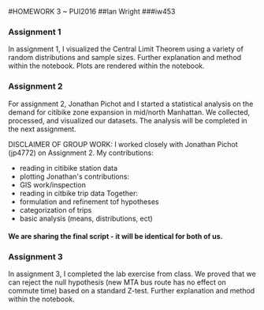 #HOMEWORK 3 ~ PUI2016
##Ian Wright
###iw453

### Assignment 1

In assignment 1, I visualized the Central Limit Theorem using a variety of random distributions and sample sizes. Further explanation and method within the notebook. Plots are rendered within the notebook.

### Assignment 2

For assignment 2, Jonathan Pichot and I started a statistical analysis on the demand for citibike zone expansion in mid/north Manhattan. We collected, processed, and visualized our datasets. The analysis will be completed in the next assignment.

DISCLAIMER OF GROUP WORK:
I worked closely with Jonathan Pichot (jp4772) on Assignment 2.
My contributions:
  - reading in citibike station data
  - plotting
Jonathan's contributions:
  - GIS work/inspection
  - reading in citbike trip data
Together:
  - formulation and refinement tof hypotheses
  - categorization of trips
  - basic analysis (means, distributions, ect)

#### We are sharing the final script - it will be identical for both of us.

### Assignment 3

In assignment 3, I completed the lab exercise from class. We proved that we can reject the null hypothesis (new MTA bus route has no effect on commute time) based on a standard Z-test. Further explanation and method within the notebook.
